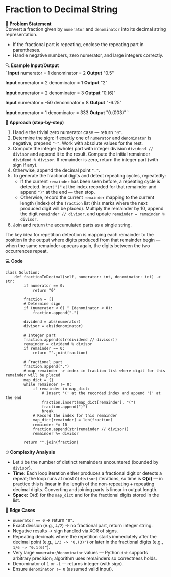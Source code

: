 # Fraction to Decimal String

📜 **Problem Statement**  
Convert a fraction given by `numerator` and `denominator` into its decimal string representation.  
- If the fractional part is repeating, enclose the repeating part in parentheses.  
- Handle negative numbers, zero numerator, and large integers correctly.

🔍 **Example Input/Output**  
`
**Input**
    numerator = 1
    denominator = 2
**Output**
    "0.5"

**Input**
    numerator = 2
    denominator = 1
**Output**
    "2"

**Input**
    numerator = 2
    denominator = 3
**Output**
    "0.(6)"

**Input**
    numerator = -50
    denominator = 8
**Output**
    "-6.25"

**Input**
    numerator = 1
    denominator = 333
**Output**
    "0.(003)"
`

🧠 **Approach (step-by-step)**  
1. Handle the trivial zero numerator case — return `"0"`.  
2. Determine the sign: if exactly one of `numerator` and `denominator` is negative, prepend `"-"`. Work with absolute values for the rest.  
3. Compute the integer (whole) part with integer division `dividend // divisor` and append it to the result. Compute the initial remainder `dividend % divisor`. If remainder is zero, return the integer part (with sign if any).  
4. Otherwise, append the decimal point `"."`.  
5. To generate the fractional digits and detect repeating cycles, repeatedly:
   - If the current `remainder` has been seen before, a repeating cycle is detected. Insert `"("` at the index recorded for that remainder and append `")"` at the end — then stop.
   - Otherwise, record the current `remainder` mapping to the current length (index) of the `fraction` list (this marks where the next produced digit will be placed). Multiply the remainder by 10, append the digit `remainder // divisor`, and update `remainder = remainder % divisor`.
6. Join and return the accumulated parts as a single string.

The key idea for repetition detection is mapping each remainder to the position in the output where digits produced from that remainder begin — when the same remainder appears again, the digits between the two occurrences repeat.

💻 **Code**  

    class Solution:
        def fractionToDecimal(self, numerator: int, denominator: int) -> str:
            if numerator == 0:
                return "0"

            fraction = []
            # Determine sign
            if (numerator < 0) ^ (denominator < 0):
                fraction.append("-")

            dividend = abs(numerator)
            divisor = abs(denominator)

            # Integer part
            fraction.append(str(dividend // divisor))
            remainder = dividend % divisor
            if remainder == 0:
                return "".join(fraction)

            # Fractional part
            fraction.append(".")
            # map remainder -> index in fraction list where digit for this remainder will be placed
            map_dict = {}
            while remainder != 0:
                if remainder in map_dict:
                    # Insert '(' at the recorded index and append ')' at the end
                    fraction.insert(map_dict[remainder], "(")
                    fraction.append(")")
                    break
                # Record the index for this remainder
                map_dict[remainder] = len(fraction)
                remainder *= 10
                fraction.append(str(remainder // divisor))
                remainder %= divisor

            return "".join(fraction)

⏱ **Complexity Analysis**  
- Let `d` be the number of distinct remainders encountered (bounded by `divisor`).  
- **Time:** Each loop iteration either produces a fractional digit or detects a repeat; the loop runs at most `O(divisor)` iterations, so time is **O(d)** — in practice this is linear in the length of the non-repeating + repeating decimal digits. Converting and joining parts is linear in output length.  
- **Space:** O(d) for the `map_dict` and for the fractional digits stored in the list.

🧪 **Edge Cases**  
- `numerator == 0` → return `"0"`.  
- Exact division (e.g., `4/2`) → no fractional part, return integer string.  
- Negative results → sign handled via XOR of signs.  
- Repeating decimals where the repetition starts immediately after the decimal point (e.g., `1/3 -> "0.(3)"`) or later in the fractional digits (e.g., `1/6 -> "0.1(6)"`).  
- Very large `numerator`/`denominator` values — Python `int` supports arbitrary precision; algorithm uses remainders so correctness holds.  
- Denominator of `1` or `-1` — returns integer (with sign).  
- Ensure `denominator != 0` (assumed valid input).  
